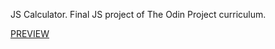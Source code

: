 JS Calculator. Final JS project of The Odin Project curriculum.

[PREVIEW](https://almirbunjaku.github.io/CalculatorJS/)